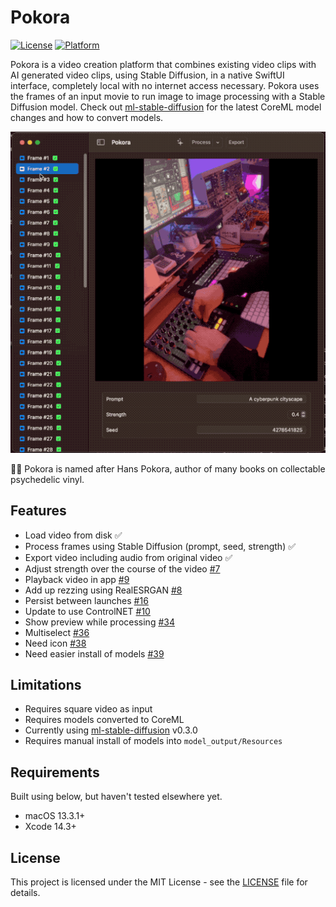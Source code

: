 # Pokora

[![License](https://img.shields.io/badge/license-MIT-blue.svg)](https://opensource.org/licenses/MIT)
[![Platform](https://img.shields.io/badge/platform-macOS-lightgrey)](https://www.apple.com/macos)

Pokora is a video creation platform that combines existing video clips with AI generated video clips, using Stable Diffusion, in a native SwiftUI interface, completely local with no internet access necessary. Pokora uses the frames of an input movie to run image to image processing with a Stable Diffusion model. Check out [ml-stable-diffusion](https://github.com/apple/ml-stable-diffusion) for the latest CoreML model changes and how to convert models.

![pokora gif](./pokora.gif)

🧙‍♂️ Pokora is named after Hans Pokora, author of many books on collectable psychedelic vinyl.

## Features

- Load video from disk ✅
- Process frames using Stable Diffusion (prompt, seed, strength) ✅
- Export video including audio from original video ✅
- Adjust strength over the course of the video [#7](https://github.com/pj4533/Pokora/issues/7)
- Playback video in app [#9](https://github.com/pj4533/Pokora/issues/9)
- Add up rezzing using RealESRGAN [#8](https://github.com/pj4533/Pokora/issues/8)
- Persist between launches [#16](https://github.com/pj4533/Pokora/issues/16)
- Update to use ControlNET [#10](https://github.com/pj4533/Pokora/issues/10)
- Show preview while processing [#34](https://github.com/pj4533/Pokora/issues/34)
- Multiselect [#36](https://github.com/pj4533/Pokora/issues/36)
- Need icon [#38](https://github.com/pj4533/Pokora/issues/38)
- Need easier install of models [#39](https://github.com/pj4533/Pokora/issues/39)

## Limitations

- Requires square video as input
- Requires models converted to CoreML
- Currently using [ml-stable-diffusion](https://github.com/apple/ml-stable-diffusion) v0.3.0
- Requires manual install of models into `model_output/Resources`

## Requirements

Built using below, but haven't tested elsewhere yet.

- macOS 13.3.1+
- Xcode 14.3+

## License

This project is licensed under the MIT License - see the [LICENSE](./LICENSE) file for details.

